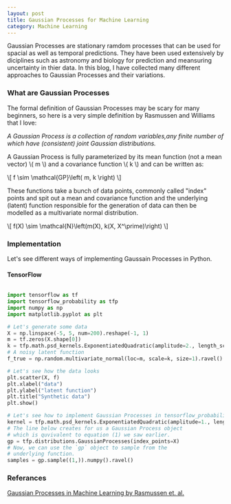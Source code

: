 ```yaml
---
layout: post
title: Gaussian Processes for Machine Learning
category: Machine Learning
---
```


Gaussian Processes are stationary ramdom processes that can be used for spacial as well as temporal predictions. They have been used extensively by diciplines such as astronomy and biology for prediction and meansuring uncertainty in thier data. In this blog, I have collected many different approaches to Gaussian Processes and their variations.

### What are Gaussian Processes

The formal definition of Gaussian Processes may be scary for many beginners, so here is a very simple definition by Rasmussen and Williams that I love:

*A Gaussian Process is a collection of random variables,any finite number of which have (consistent) joint Gaussian distributions.*

A Gaussian Process is fully parameterized by its mean function (not a mean vector) \\( m \\) and a covariance function \\( k \\) and can be written as:

\\[ f \sim \mathcal{GP}\left( m, k \right) \\]

These functions take a bunch of data points, commonly called "index" points and spit out a mean and covariance function and the underlying (latent) function responsible for the generation of data can then be modelled as a multivariate normal distribution.

\\[ f(X) \sim \mathcal{N}\left(m(X), k(X, X^\prime)\right) \\]

### Implementation

Let's see different ways of implementing Gaussain Processes in Python.

#### TensorFlow


~~~python

import tensorflow as tf
import tensorflow_probability as tfp
import numpy as np
import matplotlib.pyplot as plt

# Let's generate some data
X = np.linspace(-5, 5, num=200).reshape(-1, 1)
m = tf.zeros(X.shape[0])
k = tfp.math.psd_kernels.ExponentiatedQuadratic(amplitude=2., length_scale=1.5, feature_ndims=1)(X, X)
# A noisy latent function
f_true = np.random.multivariate_normal(loc=m, scale=k, size=1).ravel() + np.random.randn(X.shape[0])

# Let's see how the data looks
plt.scatter(X, f)
plt.xlabel("data")
plt.ylabel("latent function")
plt.title("Synthetic data")
plt.show()

# Let's see how to implement Gaussian Processes in tensorflow_probability
kernel = tfp.math.psd_kernels.ExponentiatedQuadratic(amplitude=1., length_scale=1., feature_ndims=1)
# The line below creates for us a Gaussian Process object
# which is quvivalent to equation (1) we saw earlier.
gp = tfp.distributions.GaussianProcesses(index_points=X)
# Now, we can use the `gp` object to sample from the
# underlying function.
samples = gp.sample((1,)).numpy().ravel()

~~~


### Referances

[Gaussian Processes in Machine Learning by Rasmussen et. al.](http://www.gaussianprocess.org/gpml/chapters/RW.pdf)
